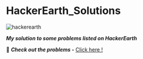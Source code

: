# HackerEarth_Solutions

![hackerearth](https://www.hackerearth.com/hewordpress/wp-content/themes/hacker-earth/assets/images/logo/HE_logo.png)

***My solution to some problems listed on HackerEarth***

:link: ***Check out the problems -*** [Click here !](https://www.hackerearth.com/practice/)
